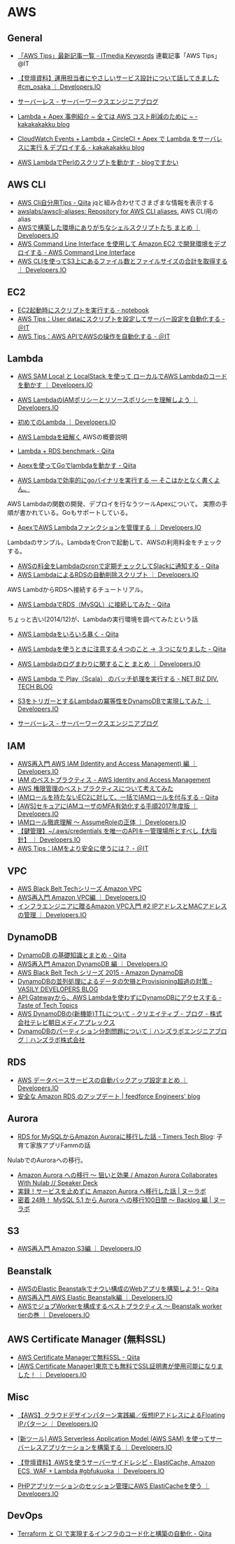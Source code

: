 # AWS

## General

* [「AWS Tips」最新記事一覧 - ITmedia Keywords](http://www.atmarkit.co.jp/ait/kw/awstips.html)  連載記事「AWS Tips」 @IT
* [【登壇資料】運用担当者にやさしいサービス設計について話してきました #cm_osaka ｜ Developers.IO](http://dev.classmethod.jp/cloud/cm-osaka-operation-for-operator/)
* [サーバーレス - サーバーワークスエンジニアブログ](http://blog.serverworks.co.jp/tech/category/techical/%e3%82%b5%e3%83%bc%e3%83%90%e3%83%bc%e3%83%ac%e3%82%b9/)

* [Lambda + Apex 事例紹介 ~ 全ては AWS コスト削減のために ~ - kakakakakku blog](http://kakakakakku.hatenablog.com/entry/2017/03/11/001233)
* [CloudWatch Events + Lambda + CircleCI + Apex で Lambda をサーバレスに実行 & デプロイする - kakakakakku blog](http://kakakakakku.hatenablog.com/entry/2017/02/17/225710)
* [AWS LambdaでPerlのスクリプトを動かす - blogですかい](http://oh-sky.hatenablog.com/entry/2015/10/19/010516)

## AWS CLI

* [AWS Cli自分用Tips - Qiita](http://qiita.com/takachan/items/421928dc61c51af97fb1)  jqと組み合わせてさまざまな情報を表示する
* [awslabs/awscli-aliases: Repository for AWS CLI aliases.](https://github.com/awslabs/awscli-aliases) AWS CLI用のalias
* [AWSで構築した環境にありがちなシェルスクリプトたち まとめ ｜ Developers.IO](http://dev.classmethod.jp/cloud/aws/aws-shellscript-summary/)
* [AWS Command Line Interface を使用して Amazon EC2 で開発環境をデプロイする - AWS Command Line Interface](http://docs.aws.amazon.com/ja_jp/cli/latest/userguide/tutorial-ec2-ubuntu.html)
* [AWS CLIを使ってS3上にあるファイル数とファイルサイズの合計を取得する ｜ Developers.IO](http://dev.classmethod.jp/cloud/aws/aws-cli-count-s3-filesize/)

## EC2

* [EC2起動時にスクリプトを実行する - notebook](http://swfz.hatenablog.com/entry/2015/10/15/202128)
* [AWS Tips：User dataにスクリプトを設定してサーバー設定を自動化する - ＠IT](http://www.atmarkit.co.jp/ait/articles/1408/25/news016.html)
* [AWS Tips：AWS APIでAWSの操作を自動化する - ＠IT](http://www.atmarkit.co.jp/ait/articles/1408/25/news015.html)

## Lambda

* [AWS SAM Local と LocalStack を使って ローカルでAWS Lambdaのコードを動かす ｜ Developers.IO](https://dev.classmethod.jp/etc/sam-local-with-localstack/)
* [AWS LambdaのIAMポリシーとリソースポリシーを理解しよう ｜ Developers.IO](http://dev.classmethod.jp/cloud/aws/policies-for-lambda/)
* [初めてのLambda ｜ Developers.IO](http://dev.classmethod.jp/cloud/aws/sugano-002-lambda/)

* [AWS Lambdaを紐解く](https://www.slideshare.net/keisuke69/aws-lambda-46129981) AWSの概要説明
* [Lambda + RDS benchmark - Qiita](http://qiita.com/taruhachi/items/3f95ae3e84f56edb3787)
* [Apexを使ってGoでlambdaを動かす - Qiita](http://qiita.com/dora56/items/b3acb3f4e45e68dce6a8)
* [AWS Lambdaで効率的にgoバイナリを実行する — そこはかとなく書くよん。](http://tdoc.info/blog/2016/01/07/lambda.html)

AWS Lambdaの関数の開発、デプロイを行なうツールApexについて。
実際の手順が書かれている。Goもサポートしている。

* [ApexでAWS Lambdaファンクションを管理する ｜ Developers.IO](http://dev.classmethod.jp/cloud/aws/how-to-manage-aws-lambda-functions-with-apex/)

Lambdaのサンプル。LambdaをCronで起動して、AWSの利用料金をチェックする。

* [AWSの料金をLambdaのcronで定期チェックしてSlackに通知する - Qiita](http://qiita.com/saku/items/fc6b70a420a5c510de2b)
* [AWS LambdaによるRDSの自動削除スクリプト ｜ Developers.IO](http://dev.classmethod.jp/cloud/aws/aws-lambda-rds-delete/)

AWS LambdからRDSへ接続するチュートリアル。

* [AWS LambdaでRDS（MySQL）に接続してみた - Qiita](http://qiita.com/Keisuke69/items/cba4b501e91da95188f8)

ちょっと古い(2014/12)が、Lambdaの実行環境を調べてみたという話

* [AWS Lambdaをいろいろ暴く - Qiita](http://qiita.com/Keisuke69/items/9951a93fd711360a61c5)

* [AWS Lambdaを使うときに注意する４つのこと -> ３つになりました - Qiita](http://qiita.com/imafuku/items/55844535dcc8e3861bd0#%E3%81%9D%E3%81%AE%EF%BC%92%E5%88%B6%E9%99%90)
* [AWS Lambdaのログまわりに関すること まとめ ｜ Developers.IO](http://dev.classmethod.jp/cloud/aws/lambda-and-cloudwatch/)

* [AWS Lambda で Play（Scala） のバッチ処理を実行する - NET BIZ DIV. TECH BLOG](https://tech.recruit-mp.co.jp/server-side/post-5473/)

* [S3をトリガーとするLambdaの冪等性をDynamoDBで実現してみた ｜ Developers.IO](http://dev.classmethod.jp/cloud/aws/lambda-dynamodb/)

* [サーバーレス - サーバーワークスエンジニアブログ](http://blog.serverworks.co.jp/tech/category/techical/%e3%82%b5%e3%83%bc%e3%83%90%e3%83%bc%e3%83%ac%e3%82%b9/)

## IAM

* [AWS再入門 AWS IAM (Identity and Access Management) 編 ｜ Developers.IO](http://dev.classmethod.jp/cloud/aws/cm-advent-calendar-2015-getting-started-again-aws-iam/#getting-started3)
* [IAM のベストプラクティス - AWS Identity and Access Management](http://docs.aws.amazon.com/ja_jp/IAM/latest/UserGuide/best-practices.html)
* [AWS 権限管理のベストプラクティスについて考えてみた](https://blog.manabusakai.com/2015/03/aws-authority-management/)
* [IAMロールを持たないEC2に対して、一括でIAMロールを付与する - Qiita](http://qiita.com/tkimura/items/b4711739496a0fdac06f)
* [[AWS]セキュアにIAMユーザのMFA有効化する手順2017年度版 ｜ Developers.IO](http://dev.classmethod.jp/cloud/aws/20170120-enabel-mfa/)
* [IAMロール徹底理解 〜 AssumeRoleの正体 ｜ Developers.IO](http://dev.classmethod.jp/cloud/aws/iam-role-and-assumerole/)
* [【鍵管理】~/.aws/credentials を唯一のAPIキー管理場所とすべし【大指針】 ｜ Developers.IO](http://dev.classmethod.jp/cloud/aws/exclusive-aws-credentials-location/)
* [AWS Tips：IAMをより安全に使うには？ - ＠IT](http://www.atmarkit.co.jp/ait/articles/1408/11/news007.html)

## VPC

* [AWS Black Belt Techシリーズ Amazon VPC](https://www.slideshare.net/AmazonWebServicesJapan/aws-black-belt-tech-amazon-vpc-47025202)
* [AWS再入門 Amazon VPC編 ｜ Developers.IO](http://dev.classmethod.jp/cloud/cm-advent-calendar-2015-aws-re-entering-vpc/)
* [インフラエンジニアに贈るAmazon VPC入門 #2 IPアドレスとMACアドレスの管理 ｜ Developers.IO](http://dev.classmethod.jp/cloud/vpcfor-infra-engineer-2/)

## DynamoDB

* [DynamoDB の基礎知識とまとめ - Qiita](http://qiita.com/hshimo/items/e5ad98b21786d796f1da)
* [AWS再入門 Amazon DynamoDB 編 ｜ Developers.IO](http://dev.classmethod.jp/cloud/aws/cm-advent-calendar-2015-aws-re-entering-dynamodb/)
* [AWS Black Belt Tech シリーズ 2015 - Amazon DynamoDB](https://www.slideshare.net/AmazonWebServicesJapan/20150805-aws-blackbeltdynamodb)
* [DynamoDBの並列処理によるデータの欠損とProvisioning超過の対策 - VASILY DEVELOPERS BLOG](http://tech.vasily.jp/entry/dynamodb_feedback)
* [API Gatewayから、AWS Lambdaを使わずにDynamoDBにアクセスする - Taste of Tech Topics](http://acro-engineer.hatenablog.com/entry/2016/09/23/120000)
* [AWS DynamoDBの(新機能)TTLについて - クリエイティブ - ブログ - 株式会社テレビ朝日メディアプレックス](http://www.mediaplex.co.jp/blogs/creative/aws-dynamodb%E3%81%AE%E6%96%B0%E6%A9%9F%E8%83%BDttl%E3%81%AB%E3%81%A4%E3%81%84%E3%81%A6/)
* [DynamoDBのパーティション分割問題について｜ハンズラボエンジニアブログ｜ハンズラボ株式会社](https://www.hands-lab.com/tech/entry/1592.html)

## RDS

* [AWS データベースサービスの自動バックアップ設定まとめ ｜ Developers.IO](http://dev.classmethod.jp/cloud/aws/automated-snapshots-of-aws-database-services/)
* [安全な Amazon RDS のアップデート | feedforce Engineers' blog](http://tech.feedforce.jp/safe-rds-update.html)

## Aurora

* [RDS for MySQLからAmazon Auroraに移行した話 - Timers Tech Blog](http://techblog.timers-inc.com/entry/2016/03/02/135607): 子育て家族アプリFammの話

NulabでのAuroraへの移行。

* [Amazon Aurora への移行 ～ 狙いと効果 / Amazon Aurora Collaborates With Nulab // Speaker Deck](https://speakerdeck.com/nulabinc/amazon-aurora-collaborates-with-nulab)
* [実録！サービスを止めずに Amazon Aurora へ移行した話 | ヌーラボ](https://nulab-inc.com/ja/blog/nulab/migrate-to-aurora/)
* [密着 24時！ MySQL 5.1 から Aurora への移行100日間 〜 Backlog 編 | ヌーラボ](https://nulab-inc.com/ja/blog/backlog/migrate-aurora/)


## S3

* [AWS再入門 Amazon S3編 ｜ Developers.IO](http://dev.classmethod.jp/cloud/aws/cm-advent-calendar-2015-aws-re-entering-s3/)

## Beanstalk

* [AWSのElastic Beanstalkでナウい構成のWebアプリを構築しよう! - Qiita](http://qiita.com/Mic-U/items/f9f0c03080d9cf6c3cc6)
* [AWS再入門 AWS Elastic Beanstalk編 ｜ Developers.IO](http://dev.classmethod.jp/cloud/aws/cm-advent-calendar-2015-aws-re-entering-elasticbeanstalk/)
* [AWSでジョブWorkerを構成するベストプラクティス 〜 Beanstalk worker tierの巻 ｜ Developers.IO](http://dev.classmethod.jp/cloud/aws/aws-job-worker-beanstalk/)

## AWS Certificate Manager (無料SSL)

* [AWS Certificate Managerで無料SSL - Qiita](http://qiita.com/tomohisaota/items/c86fe98e672f74038bd3)
* [[AWS Certificate Manager]東京でも無料でSSL証明書が使用可能になりました！ ｜ Developers.IO](http://dev.classmethod.jp/cloud/aws/acm-available-in-tokyo/)

## Misc

* [【AWS】クラウドデザインパターン実践編／仮想IPアドレスによるFloating IPパターン ｜ Developers.IO](http://dev.classmethod.jp/cloud/aws-cdp-floating-ip-pattern/)

* [[新ツール] AWS Serverless Application Model (AWS SAM) を使ってサーバーレスアプリケーションを構築する ｜ Developers.IO](http://dev.classmethod.jp/cloud/aws/aws-serverless-application-model/)
* [【登壇資料】AWSを使うサーバーサイドレシピ - ElastiCache, Amazon ECS, WAF + Lambda #gbfukuoka ｜ Developers.IO](http://dev.classmethod.jp/server-side/aws-serverside-recipe/)
* [PHPアプリケーションのセッション管理にAWS ElastiCacheを使う ｜ Developers.IO](http://dev.classmethod.jp/cloud/aws/php-session-elasticache/)

## DevOps

* [Terraform と CI で実現するインフラのコード化と構築の自動化 - Qiita](https://qiita.com/dtan4/items/ab1671d657f1571e59d8)
